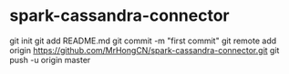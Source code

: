 # spark-cassandra-connector
git init
git add README.md
git commit -m "first commit"
git remote add origin https://github.com/MrHongCN/spark-cassandra-connector.git
git push -u origin master